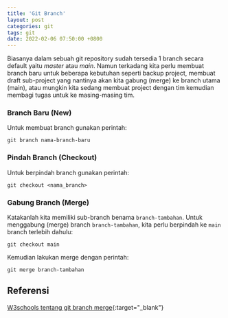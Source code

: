 ```yaml
---
title: 'Git Branch'
layout: post
categories: git
tags: git
date: 2022-02-06 07:50:00 +0800
---
```


Biasanya dalam sebuah git repository sudah tersedia 1 branch secara default yaitu _master_ atau _main_. Namun terkadang kita perlu membuat branch baru untuk beberapa kebutuhan seperti backup project, membuat draft sub-project yang nantinya akan kita gabung (merge) ke branch utama (main), atau mungkin kita sedang membuat project dengan tim kemudian membagi tugas untuk ke masing-masing tim.

### Branch Baru (New)
Untuk membuat branch gunakan perintah:
```
git branch nama-branch-baru
```
### Pindah Branch (Checkout)
Untuk berpindah branch gunakan perintah:
```
git checkout <nama_branch>
```
### Gabung Branch (Merge)
Katakanlah kita memiliki sub-branch benama `branch-tambahan`.
Untuk menggabung (merge) branch `branch-tambahan`, kita perlu berpindah ke `main` branch terlebih dahulu:
```
git checkout main
```
Kemudian lakukan merge dengan perintah:
```
git merge branch-tambahan
```

## Referensi
[W3schools tentang git branch merge](https://www.w3schools.com/git/git_branch_merge.asp?remote=github){:target="_blank"}